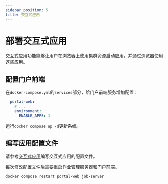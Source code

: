 ```yaml
---
sidebar_position: 5
title: 交互式应用
---
```


# 部署交互式应用

交互式应用功能能够让用户在浏览器上使用集群资源启动应用，并通过浏览器使用这些应用。

## 配置门户前端

在`docker-compose.yml`的`services`部分，给门户前端服务增加配置：

```yml title=docker-compose.yml
  portal-web:
    # ...
    environment:
      ENABLE_APPS: 1
```

运行`docker compose up -d`更新系统。

## 编写应用配置文件

请参考[交互式应用](../apps/intro.md)编写交互式应用的配置文件。

每次修改配置文件后需要重启作业管理服务器和门户前端。

```bash
docker compose restart portal-web job-server
```